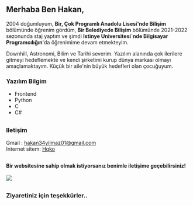 ## Merhaba Ben Hakan,
<p>2004 doğumluyum, <b>Bir, Çok Programlı Anadolu Lisesi'nde Bilişim</b> bölümünde öğrenim gördüm, <b>Bir Belediyede Bilişim</b> bölümünde 2021-2022 sezonunda staj yaptım ve şimdi <b>Istinye Universitesi`nde Bilgisayar Programcılığın</b>'da öğrenimime devam etmekteyim.</p>
<p>Downhill, Astronomi, Bilim ve Tarihi severim. Yazılım alanında çok ilerilere gitmeyi hedeflemekte ve kendi şirketimi kurup dünya markası olmayı amaçlamaktayım. Küçük bir aile'nin büyük hedefleri olan çocuğuyum.</p>

### Yazılım Bilgim
<ul>
  <li>Frontend</li>
  <li>Python</li>
  <li>C</li>
  <li>C#</li>
</ul>
 
##
### Iletişim
Gmail : hakan34yilmaz01@gmail.com </br>
Internet sitem: <a href="https://hqko.netlify.app/hqko">Hqko</a>
  
## 
<b>Bir websitesine sahip olmak istiyorsanız benimle iletişime geçebilirsiniz!</b> <br> <br>
![](https://komarev.com/ghpvc/?username=hqko01&style=for-the-badge&color=dc143c)
## 
### Ziyaretiniz için teşekkürler..

